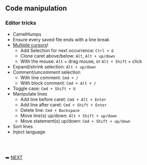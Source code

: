 ## Code manipulation

### Editor tricks

* CamelHumps
* Ensure every saved file ends with a line break
* [Multiple cursors](https://www.jetbrains.com/help/idea/multicursor.html)!
  * Add Selection for next occurrence: `Ctrl + G`
  * Clone caret above/below: `Alt`, `Alt + up/down`
  * With the mouse: `Alt` + drag mouse, or `Alt + Shift` + click
* Expand/shrink selection: `Alt + up/down`
* Comment/uncomment selection
  * With line comment: `Cmd + /`
  * With block comment: `Cmd + Alt + /`
* Toggle case: `Cmd + Shift + U`
* Manipulate lines
  * Add line before caret: `Cmd + Alt + Enter`
  * Add line after caret: `Cmd + Shift + Enter`
  * Delete line: `Cmd + Backspace`
  * Move line(s) up/down: `Alt + Shift + up/down`
  * Move statement(s) up/down: `Cmd + Shift + up/down`
* Sort lines
* Inject language

<br/>
<br/>

➡️ [NEXT](008.md)
